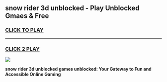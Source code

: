 
## snow rider 3d unblocked - Play Unblocked Gmaes & Free
<h3>
<a href="https://premium.freeplayer.one?title=snow_rider_3d_unblocked&ref=20F">CLICK TO PLAY</a></h3>
<hr>

<h3>
<a href="https://premium.freeplayer.one?title=snow_rider_3d_unblocked&ref=20F">CLICK 2 PLAY</a>
  
</h3>

<a href="https://premium.freeplayer.one?title=snow_rider_3d_unblocked&ref=20F/"><img src="https://clearcache.store/games.png"></a>


**snow rider 3d unblocked games unblocked: Your Gateway to Fun and Accessible Online Gaming**
